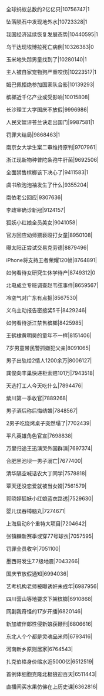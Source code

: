全球蚂蚁总数约2亿亿只|10756747|1

坠落陨石中发现地外水|10723328|1

我国经济延续恢复发展态势|10440595|1

乌干达现埃博拉死亡病例|10326383|0

玉米地失踪男童找到了|10280140|1

主人被自家宠物狗严重咬伤|10223517|1

姆巴佩拒绝参加国家队合影|10139293|

槟榔近千亿产业或受影响|10015808|

长沙理工大学国庆不放假|9996986|

人民文娱评苍兰诀走出国门|9987581|1

罚罪大结局|9868463|1

南京女大学生案二审维持原判|9707961|

浙江现新物种普陀条孢牛肝菌|9692506|

全面禁售槟榔该下决心了|9411583|1

虞书欣泡泡袖发生了什么|9355204|

南依老公回应|9307636|

李政宰确诊新冠|9124157|

狐妖小红娘全员美女|9041058|

官方回应幼师猥亵殴打女童|8950108|

曝太阳正尝试交易克劳德|8879496|

iPhone将支持王者荣耀120帧|8764891|

如何看待女研究生休学待产|8749312|0

北电成立专班调查赵韦弦事件|8659567|

冷空气对广东有点抠|8567530|

义乌主动报告密接奖5千|8429246|

如何看待浙江禁售槟榔|8425985|

王鹤棣黄明昊的童年不一样|8151406|

7岁男童带民警抓嫌犯父亲|8091065|

男子出轨给2情人1200余万|8006127|

龚俊向丰巢快递柜索赔101万|7943518|

天选打工人今天吃什么|7894476|

紫川第一季收官|7889268|

男子酒后称后悔结婚|7848567|

2男子吃烧烤桌子突然塌了|7702439|

平凡英雄角色官宣|7698838|

万里归途王迅演哭外国群演|7697374|

合肥黑池坝一男子溺亡|7677400|

清华隔空喊话农大丁同学|7578818|

覃天还没恋爱就被当女婿|7561579|

郭晓婷狐妖小红娘蓝衣路透|7529630|

婴儿误吞樟脑丸|7274671|

上海启动8个重特大项目|7204642|

张镇麟新赛季或穿77号球衣|7057595|

罚罪全员收伞|7051100|

墨西哥发生7.7级地震|7043266|

国庆节放假通知|6994036|

艺考机构老师被曝诱奸未成年|6987956|

四川营山等地要求下架槟榔|6910868|

网剧我奇怪的17岁开播|6820146|

新加坡伴郎性侵新娘获鞭刑|6806616|

东北人个个都是灵魂品米师|6793416|

河南新乡原则居家|6764543|

扎克伯格身价缩水近5000亿|6512519|

首例体细胞克隆北极狼迎百天|6511443|

直播间买水果仿佛在上历史课|6362816|

